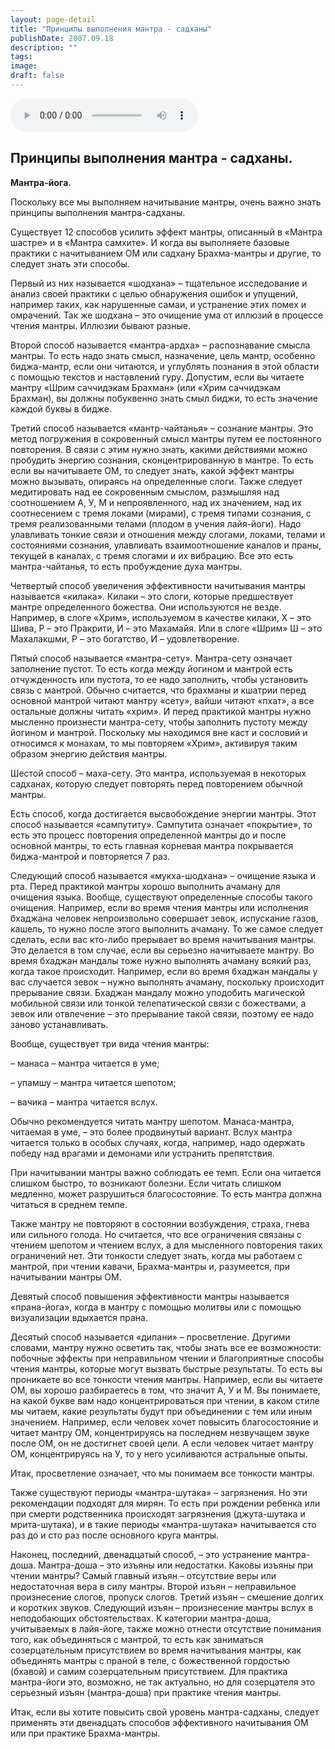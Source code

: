 ```yaml
---
layout: page-detail
title: "Принципы выполнения мантра - садханы"
publishDate: 2007.09.18
description: ""
tags:
image:
draft: false
---
```


<audio title="2007.09.18 - Принципы выполнения мантра - садханы.mp3" src="https://filer-api.advayta.org/v1.0/public/files/75901" controls=""></audio>

## **Принципы выполнения мантра - садханы.**  
**Мантра-йога.**
  
  
 Поскольку все мы выполняем начитывание мантры, очень важно знать принципы выполнения мантра-садханы.

 Существует 12 способов усилить эффект мантры, описанный в «Мантра шастре» и в «Мантра самхите». И когда вы выполняете базовые практики с начитыванием ОМ или садхану Брахма-мантры и другие, то следует знать эти способы.

 Первый из них называется «шодхана» – тщательное исследование и анализ своей практики с целью обнаружения ошибок и упущений, например таких, как нарушенные самаи, и устранение этих помех и омрачений. Так же шодхана – это очищение ума от иллюзий в процессе чтения мантры. Иллюзии бывают разные.

 Второй способ называется «мантра-ардха» – распознавание смысла мантры. То есть надо знать смысл, назначение, цель мантр, особенно биджа-мантр, если они читаются, и углублять познания в этой области с помощью текстов и наставлений гуру. Допустим, если вы читаете мантру «Шрим саччидэкам Брахман» (или «Хрим саччидэкам Брахман), вы должны побуквенно знать смыл биджи, то есть значение каждой буквы в бидже.

 Третий способ называется «мантр-чайтанья» – сознание мантры. Это метод погружения в сокровенный смысл мантры путем ее постоянного повторения. В связи с этим нужно знать, какими действиями можно пробудить энергию сознания, сконцентрированную в мантре. То есть если вы начитываете ОМ, то следует знать, какой эффект мантры можно вызывать, опираясь на определенные слоги. Также следует медитировать над ее сокровенным смыслом, размышляя над соотношением А, У, М и непроявленного, над их значением, над их соотнесением с тремя локами (мирами), с тремя типами сознания, с тремя реализованными телами (плодом в учения лайя-йоги). Надо улавливать тонкие связи и отношения между слогами, локами, телами и состояниями сознания, улавливать взаимоотношение каналов и праны, текущей в каналах, с тремя слогами и их вибрацию. Все это есть мантра-чайтанья, то есть пробуждение духа мантры.

 Четвертый способ увеличения эффективности начитывания мантры называется «килака». Килаки – это слоги, которые предшествует мантре определенного божества. Они используются не везде. Например, в слоге «Хрим», используемом в качестве килаки, Х – это Шива, Р – это Пракрити, И – это Махамайя. Или в слоге «Шрим» Ш – это Махалакшми, Р – это богатство, И – удовлетворение.

 Пятый способ называется «мантра-сету». Мантра-сету означает заполнение пустот. То есть когда между йогином и мантрой есть отчужденность или пустота, то ее надо заполнить, чтобы установить связь с мантрой. Обычно считается, что брахманы и кшатрии перед основной мантрой читают мантру «сету», вайши читают «пхат», а все остальные должны читать «хрим». И перед практикой мантры нужно мысленно произнести мантра-сету, чтобы заполнить пустоту между йогином и мантрой. Поскольку мы находимся вне каст и сословий и относимся к монахам, то мы повторяем «Хрим», активируя таким образом энергию действия мантры.

 Шестой способ – маха-сету. Это мантра, используемая в некоторых садханах, которую следует повторять перед повторением обычной мантры.

 Есть способ, когда достигается высвобождение энергии мантры. Этот способ называется «сампутиту». Сампутита означает «покрытие», то есть это процесс повторения определенной мантры до и после основной мантры, то есть главная корневая мантра покрывается биджа-мантрой и повторяется 7 раз.

 Следующий способ называется «мукха-шодхана» – очищение языка и рта. Перед практикой мантры хорошо выполнить ачаману для очищения языка. Вообще, существуют определенные способы такого очищения. Например, если во время чтения мантры или исполнения бхаджана человек непроизвольно совершает зевок, испускание газов, кашель, то нужно после этого выполнить ачаману. То же самое следует сделать, если вас кто-либо прерывает во время начитывания мантры. Это делается в том случае, если вы серьезно начитываете мантру. Во время бхаджан мандалы тоже нужно выполнять ачаману всякий раз, когда такое происходит. Например, если во время бхаджан мандалы у вас случается зевок – нужно выполнять ачаману, поскольку происходит прерывание связи. Бхаджан мандалу можно уподобить магической мобильной связи или тонкой телепатической связи с божествами, а зевок или отвлечение – это прерывание такой связи, поэтому ее надо заново устанавливать.

 Вообще, существует три вида чтения мантры:

 – манаса – мантра читается в уме;

 – упамшу – мантра читается шепотом;

 – вачика – мантра читается вслух.

 Обычно рекомендуется читать мантру шепотом. Манаса-мантра, читаемая в уме, – это более продвинутый вариант. Вслух мантра читается только в особых случаях, когда, например, надо одержать победу над врагами и демонами или устранить препятствия.

 При начитывании мантры важно соблюдать ее темп. Если она читается слишком быстро, то возникают болезни. Если читать слишком медленно, может разрушиться благосостояние. То есть мантра должна читаться в среднем темпе.

 Также мантру не повторяют в состоянии возбуждения, страха, гнева или сильного голода. Но считается, что все ограничения связаны с чтением шепотом и чтением вслух, а для мысленного повторения таких ограничений нет. Эти тонкости следует знать, когда мы работаем с мантрой, при чтении кавачи, Брахма-мантры и, разумеется, при начитывании мантры ОМ.

 Девятый способ повышения эффективности мантры называется «прана-йога», когда в мантру с помощью молитвы или с помощью визуализации вдыхается прана.

 Десятый способ называется «дипани» – просветление. Другими словами, мантру нужно осветить так, чтобы знать все ее возможности: побочные эффекты при неправильном чтении и благоприятные способы чтения мантры, которые могут вызвать быстрые результаты. То есть вы проникаете во все тонкости чтения мантры. Например, если вы читаете ОМ, вы хорошо разбираетесь в том, что значит А, У и М. Вы понимаете, на какой букве вам надо концентрироваться при чтении, в каком стиле мы читаем, какие результаты будут при объединении с тем или иным значением. Например, если человек хочет повысить благосостояние и читает мантру ОМ, концентрируясь на последнем незвучащем звуке после ОМ, он не достигнет своей цели. А если человек читает мантру ОМ, концентрируясь на У, то у него усиливаются астральные опыты.

 Итак, просветление означает, что мы понимаем все тонкости мантры.

 Также существуют периоды «мантра-шутака» – загрязнения. Но эти рекомендации подходят для мирян. То есть при рождении ребенка или при смерти родственника происходят загрязнения (джута-шутака и мрита-шутака), и в такие периоды «мантра-шутака» начитывается сто раз до и сто раз после основного круга мантры.

 Наконец, последний, двенадцатый способ, – это устранение мантра-доша. Мантра-доша – это изъяны или недостатки. Каковы изъяны при чтении мантры? Самый главный изъян – отсутствие веры или недостаточная вера в силу мантры. Второй изъян – неправильное произнесение слогов, пропуск слогов. Третий изъян – смешение долгих и коротких звуков. Следующий изъян – произнесение мантры вслух в неподобающих обстоятельствах. К категории мантра-доша, учитываемых в лайя-йоге, также можно отнести отсутствие понимания того, как объединяться с мантрой, то есть как заниматься созерцательным присутствием во время начитывания мантры, как объединять мантры с праной в теле, с божественной гордостью (бхавой) и самим созерцательным присутствием. Для практика мантра-йоги это, возможно, не так актуально, но для созерцателя это серьезный изъян (мантра-доша) при практике чтения мантры.

 Итак, если вы хотите повысить свой уровень мантра-садханы, следует применять эти двенадцать способов эффективного начитывания ОМ или при практике Брахма-мантры.
  
  
